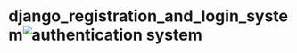 # django_registration_and_login_system![authentication system](https://user-images.githubusercontent.com/108765836/186638193-a3dc2f34-02ca-4571-964f-ef42c892e9e7.gif)
